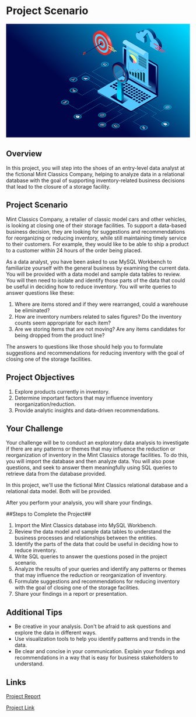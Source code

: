 # Project Scenario

![Project Scenerio](images\image.png)

## Overview

In this project, you will step into the shoes of an entry-level data analyst at the fictional Mint Classics Company, helping to analyze data in a relational database with the goal of supporting inventory-related business decisions that lead to the closure of a storage facility.

## Project Scenario

Mint Classics Company, a retailer of classic model cars and other vehicles, is looking at closing one of their storage facilities. To support a data-based business decision, they are looking for suggestions and recommendations for reorganizing or reducing inventory, while still maintaining timely service to their customers. For example, they would like to be able to ship a product to a customer within 24 hours of the order being placed.

As a data analyst, you have been asked to use MySQL Workbench to familiarize yourself with the general business by examining the current data. You will be provided with a data model and sample data tables to review. You will then need to isolate and identify those parts of the data that could be useful in deciding how to reduce inventory. You will write queries to answer questions like these:

1. Where are items stored and if they were rearranged, could a warehouse be eliminated?
2. How are inventory numbers related to sales figures? Do the inventory counts seem appropriate for each item?
3. Are we storing items that are not moving? Are any items candidates for being dropped from the product line?

The answers to questions like those should help you to formulate suggestions and recommendations for reducing inventory with the goal of closing one of the storage facilities.

## Project Objectives

1. Explore products currently in inventory.
2. Determine important factors that may influence inventory reorganization/reduction.
3. Provide analytic insights and data-driven recommendations.

## Your Challenge

Your challenge will be to conduct an exploratory data analysis to investigate if there are any patterns or themes that may influence the reduction or reorganization of inventory in the Mint Classics storage facilities. To do this, you will import the database and then analyze data. You will also pose questions, and seek to answer them meaningfully using SQL queries to retrieve data from the database provided.

In this project, we'll use the fictional Mint Classics relational database and a relational data model. Both will be provided.

After you perform your analysis, you will share your findings.

##Steps to Complete the Project##

1. Import the Mint Classics database into MySQL Workbench.
2. Review the data model and sample data tables to understand the business processes and relationships between the entities.
3. Identify the parts of the data that could be useful in deciding how to reduce inventory.
4. Write SQL queries to answer the questions posed in the project scenario.
5. Analyze the results of your queries and identify any patterns or themes that may influence the reduction or reorganization of inventory.
6. Formulate suggestions and recommendations for reducing inventory with the goal of closing one of the storage facilities.
7. Share your findings in a report or presentation.

## Additional Tips

- Be creative in your analysis. Don't be afraid to ask questions and explore the data in different ways.
- Use visualization tools to help you identify patterns and trends in the data.
- Be clear and concise in your communication. Explain your findings and recommendations in a way that is easy for business stakeholders to understand.

## Links

[Project Report](Project_Report.md)

[Project Link](https://www.coursera.org/projects/showcase-analyze-data-model-car-database-mysql-workbench)
